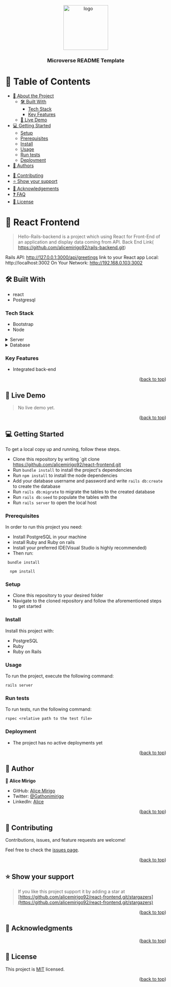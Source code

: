 <a name="readme-top"></a>

<div align="center">

  <img src="murple_logo.png" alt="logo" width="140"  height="auto" />
  <br/>

  <h3><b>Microverse README Template</b></h3>

</div>

# 📗 Table of Contents

- [📖 About the Project](#about-project)
  - [🛠 Built With](#built-with)
    - [Tech Stack](#tech-stack)
    - [Key Features](#key-features)
  - [🚀 Live Demo](#live-demo)
- [💻 Getting Started](#getting-started)
  - [Setup](#setup)
  - [Prerequisites](#prerequisites)
  - [Install](#install)
  - [Usage](#usage)
  - [Run tests](#run-tests)
  - [Deployment](#triangular_flag_on_post-deployment)
- [👥 Authors](#authors)
<!-- - [🔭 Future Features](#future-features) -->
- [🤝 Contributing](#contributing)
- [⭐️ Show your support](#support)
- [🙏 Acknowledgements](#acknowledgements)
- [❓ FAQ](#faq)
- [📝 License](#license)

<!-- PROJECT DESCRIPTION -->

# 📖 React Frontend <a name="about-project"></a>

> Hello-Rails-backend is a project which using React for Front-End of an application and display data coming from API.
Back End Link( https://github.com/alicemirigo92/rails-backend.git)

Rails API: http://127.0.0.1:3000/api/greetings
link to your React app
  Local:            http://localhost:3002
  On Your Network:  http://192.168.0.103:3002

## 🛠 Built With <a name="built-with"></a>
 - react
 - Postgresql

### Tech Stack <a name="tech-stack"></a>
- Bootstrap
- Node

<details>
  <summary>Server</summary>
  <ul>
    <li><a href="#">Localhost</a></li>
  </ul>
</details>

<details>
<summary>Database</summary>
  <ul>
    <li><a href="https://www.postgresql.org/">PostgreSQL</a></li>
  </ul>
</details>


### Key Features <a name="key-features"></a>
- Integrated back-end

<p align="right">(<a href="#readme-top">back to top</a>)</p>

## 🚀 Live Demo <a name="live-demo"></a>

> No live demo yet.

<!-- - [Live Demo Link]() -->

<p align="right">(<a href="#readme-top">back to top</a>)</p>

<!-- GETTING STARTED -->

## 💻 Getting Started <a name="getting-started"></a>

To get a local copy up and running, follow these steps.
- Clone this repository by writing `git clone https://github.com/alicemirigo92/react-frontend.git
- Run `bundle install` to install the project's dependencies
- Run  `npm install` to install the node dependencies
- Add your database username and password and write `rails db:create` to create the database
- Run  `rails db:migrate` to migrate the tables to the created database
- Run  `rails db:seed` to populate the tables with the 
- Run `rails server` to open the local host

### Prerequisites

In order to run this project you need:
- Install PostgreSQL in your machine
- install Ruby and Ruby on rails
- Install your preferred IDE(Visual Studio is highly recommended)
- Then run: 

```
 bundle install

```
```
  npm install
```

### Setup

- Clone this repository to your desired folder
- Navigate to the cloned repository and follow the aforementioned steps to get started

### Install

Install this project with:

- PostgreSQL
- Ruby
- Ruby on Rails

### Usage

To run the project, execute the following command:

```
rails server
```

### Run tests

To run tests, run the following command:

```
rspec <relative path to the test file>
```

### Deployment

- The project has no active deployments yet

<p align="right">(<a href="#readme-top">back to top</a>)</p>

<!-- AUTHORS -->

## 👥 Author <a name="authors"></a>

👤 **Alice Mirigo**

- GitHub: [Alice Mirigo](https://github.com/alicemirigo92)
- Twitter: [@Gathonimirigo](https://twitter.com/GathoniMirigo)
- LinkedIn: [Alice](www.linkedin.com/in/alice-mirigo)


<p align="right">(<a href="#readme-top">back to top</a>)</p>

<!-- FUTURE FEATURES -->

<!-- ## 🔭 Future Features <a name="future-features"></a>

> This project will eventually include:

- [ ] A desktop version
- [ ] A feature to enable users upload their profile pictures
- [ ] QR code integration to process payments

<p align="right">(<a href="#readme-top">back to top</a>)</p> -->


## 🤝 Contributing <a name="contributing"></a>

Contributions, issues, and feature requests are welcome!

Feel free to check the [issues page](https://github.com/alicemirigo92/react-frontend.git/issues).

<p align="right">(<a href="#readme-top">back to top</a>)</p>

<!-- SUPPORT -->

## ⭐️ Show your support <a name="support"></a>

> If you like this project support it by adding a star at [https://github.com/alicemirigo92/react-frontend.git/stargazers](https://github.com/alicemirigo92/react-frontend.git/stargazers)



<p align="right">(<a href="#readme-top">back to top</a>)</p>

<!-- ACKNOWLEDGEMENTS -->

## 🙏 Acknowledgments <a name="acknowledgements"></a>

<!-- > I would like to thank all those whose ideas were used in this project. -->
<p align="right">(<a href="#readme-top">back to top</a>)</p>


<!-- LICENSE -->

## 📝 License <a name="license"></a>

This project is [MIT](./LICENSE) licensed.

<p align="right">(<a href="#readme-top">back to top</a>)</p>